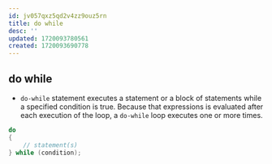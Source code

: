 ```yaml
---
id: jv057qxz5qd2v4zz9ouz5rn
title: do while
desc: ''
updated: 1720093780561
created: 1720093690778
---
```

## do while

- `do-while` statement executes a statement or a block of statements while a specified condition is true. Because that expressions is evaluated after each execution of the loop, a `do-while` loop executes one or more times.

```csharp
do
{
    // statement(s)
} while (condition);
```
